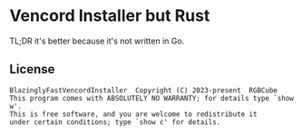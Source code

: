 # Vencord Installer but Rust

TL;DR it's better because it's not written in Go.

## License

```
BlazinglyFastVencordInstaller  Copyright (C) 2023-present  RGBCube
This program comes with ABSOLUTELY NO WARRANTY; for details type `show w'.
This is free software, and you are welcome to redistribute it
under certain conditions; type `show c' for details.
```
